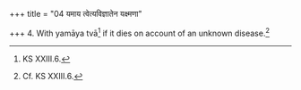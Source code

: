+++
title = "04 यमाय त्वेत्यविज्ञातेन यक्ष्मणा"

+++
4. With yamāya tvā[^1] if it dies on account of an unknown disease.[^2]  

[^1]: KS XXIII.6.  

[^2]: Cf. KS XXIII.6.  
